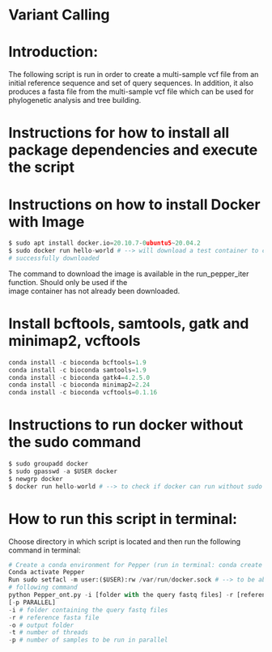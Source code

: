 # Variant Calling

# Introduction:
The following script is run in order to create a multi-sample vcf file from an initial reference sequence and set of query sequences. In addition, it also produces a fasta file from the multi-sample vcf file which can be used for phylogenetic analysis and tree building.


# Instructions for how to install all package dependencies and execute the script
# Instructions on how to install Docker with Image
```python
$ sudo apt install docker.io=20.10.7-0ubuntu5~20.04.2 
$ sudo docker run hello-world # --> will download a test container to confirm that the docker has been 
# successfully downloaded 
```
The command to download the image is available in the run_pepper_iter function. Should only be used if the \
image container has not already been downloaded. 

# Install bcftools, samtools, gatk and minimap2, vcftools
```python
conda install -c bioconda bcftools=1.9 
conda install -c bioconda samtools=1.9 
conda install -c bioconda gatk4=4.2.5.0 
conda install -c bioconda minimap2=2.24 
conda install -c bioconda vcftools=0.1.16
```

# Instructions to run docker without the sudo command
```python
$ sudo groupadd docker 
$ sudo gpasswd -a $USER docker 
$ newgrp docker 
$ docker run hello-world # --> to check if docker can run without sudo 
```

# How to run this script in terminal:
Choose directory in which script is located and then run the following command in terminal: 
```python
# Create a conda environment for Pepper (run in terminal: conda create --name Pepper) 
Conda activate Pepper 
Run sudo setfacl -m user:($USER):rw /var/run/docker.sock # --> to be able to execute docker and then run the 
# following command 
python Pepper_ont.py -i [folder with the query fastq files] -r [reference fasta file] -o [output folder]  [-t 4] 
[-p PARALLEL]
-i # folder containing the query fastq files 
-r # reference fasta file  
-o # output folder 
-t # number of threads 
-p # number of samples to be run in parallel
```
